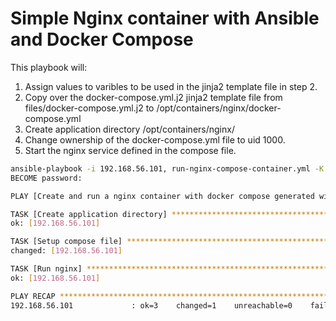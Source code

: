 # Simple Nginx container with Ansible and Docker Compose

This playbook will:  

1. Assign values to varibles to be used in the jinja2 template file in step 2.
2. Copy over the docker-compose.yml.j2 jinja2 template file from files/docker-compose.yml.j2 to /opt/containers/nginx/docker-compose.yml
3. Create application directory /opt/containers/nginx/
4. Change ownership of the docker-compose.yml file to uid 1000.  
5. Start the nginx service defined in the compose file.  
  
```bash
ansible-playbook -i 192.168.56.101, run-nginx-compose-container.yml -K
BECOME password: 

PLAY [Create and run a nginx container with docker compose generated with Jinja2] ******************************************

TASK [Create application directory] ****************************************************************************************
ok: [192.168.56.101]

TASK [Setup compose file] **************************************************************************************************
changed: [192.168.56.101]

TASK [Run nginx] ***********************************************************************************************************
ok: [192.168.56.101]

PLAY RECAP *****************************************************************************************************************
192.168.56.101             : ok=3    changed=1    unreachable=0    failed=0    skipped=0    rescued=0    ignored=0
```
